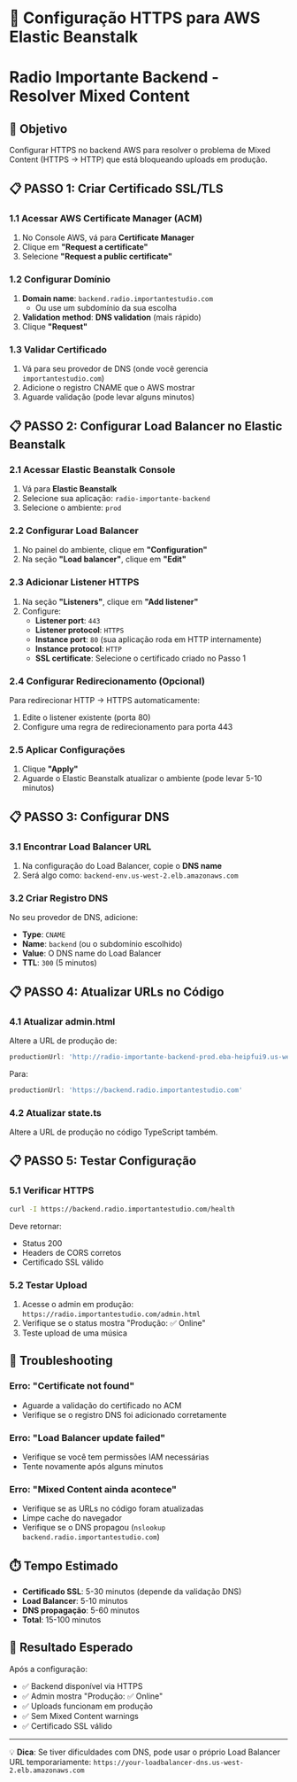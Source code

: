# 🔐 Configuração HTTPS para AWS Elastic Beanstalk
# Radio Importante Backend - Resolver Mixed Content

## 🎯 Objetivo
Configurar HTTPS no backend AWS para resolver o problema de Mixed Content (HTTPS -> HTTP) que está bloqueando uploads em produção.

## 📋 PASSO 1: Criar Certificado SSL/TLS

### 1.1 Acessar AWS Certificate Manager (ACM)
1. No Console AWS, vá para **Certificate Manager**
2. Clique em **"Request a certificate"**
3. Selecione **"Request a public certificate"**

### 1.2 Configurar Domínio
1. **Domain name**: `backend.radio.importantestudio.com`
   - Ou use um subdomínio da sua escolha
2. **Validation method**: **DNS validation** (mais rápido)
3. Clique **"Request"**

### 1.3 Validar Certificado
1. Vá para seu provedor de DNS (onde você gerencia `importantestudio.com`)
2. Adicione o registro CNAME que o AWS mostrar
3. Aguarde validação (pode levar alguns minutos)

## 📋 PASSO 2: Configurar Load Balancer no Elastic Beanstalk

### 2.1 Acessar Elastic Beanstalk Console
1. Vá para **Elastic Beanstalk**
2. Selecione sua aplicação: `radio-importante-backend`
3. Selecione o ambiente: `prod`

### 2.2 Configurar Load Balancer
1. No painel do ambiente, clique em **"Configuration"**
2. Na seção **"Load balancer"**, clique em **"Edit"**

### 2.3 Adicionar Listener HTTPS
1. Na seção **"Listeners"**, clique em **"Add listener"**
2. Configure:
   - **Listener port**: `443`
   - **Listener protocol**: `HTTPS`
   - **Instance port**: `80` (sua aplicação roda em HTTP internamente)
   - **Instance protocol**: `HTTP`
   - **SSL certificate**: Selecione o certificado criado no Passo 1

### 2.4 Configurar Redirecionamento (Opcional)
Para redirecionar HTTP -> HTTPS automaticamente:
1. Edite o listener existente (porta 80)
2. Configure uma regra de redirecionamento para porta 443

### 2.5 Aplicar Configurações
1. Clique **"Apply"**
2. Aguarde o Elastic Beanstalk atualizar o ambiente (pode levar 5-10 minutos)

## 📋 PASSO 3: Configurar DNS

### 3.1 Encontrar Load Balancer URL
1. Na configuração do Load Balancer, copie o **DNS name**
2. Será algo como: `backend-env.us-west-2.elb.amazonaws.com`

### 3.2 Criar Registro DNS
No seu provedor de DNS, adicione:
- **Type**: `CNAME`
- **Name**: `backend` (ou o subdomínio escolhido)
- **Value**: O DNS name do Load Balancer
- **TTL**: `300` (5 minutos)

## 📋 PASSO 4: Atualizar URLs no Código

### 4.1 Atualizar admin.html
Altere a URL de produção de:
```javascript
productionUrl: 'http://radio-importante-backend-prod.eba-heipfui9.us-west-2.elasticbeanstalk.com'
```

Para:
```javascript
productionUrl: 'https://backend.radio.importantestudio.com'
```

### 4.2 Atualizar state.ts
Altere a URL de produção no código TypeScript também.

## 📋 PASSO 5: Testar Configuração

### 5.1 Verificar HTTPS
```bash
curl -I https://backend.radio.importantestudio.com/health
```

Deve retornar:
- Status 200
- Headers de CORS corretos
- Certificado SSL válido

### 5.2 Testar Upload
1. Acesse o admin em produção: `https://radio.importantestudio.com/admin.html`
2. Verifique se o status mostra "Produção: ✅ Online"
3. Teste upload de uma música

## 🚨 Troubleshooting

### Erro: "Certificate not found"
- Aguarde a validação do certificado no ACM
- Verifique se o registro DNS foi adicionado corretamente

### Erro: "Load Balancer update failed"
- Verifique se você tem permissões IAM necessárias
- Tente novamente após alguns minutos

### Erro: "Mixed Content ainda acontece"
- Verifique se as URLs no código foram atualizadas
- Limpe cache do navegador
- Verifique se o DNS propagou (`nslookup backend.radio.importantestudio.com`)

## ⏱️ Tempo Estimado
- **Certificado SSL**: 5-30 minutos (depende da validação DNS)
- **Load Balancer**: 5-10 minutos
- **DNS propagação**: 5-60 minutos
- **Total**: 15-100 minutos

## 🎉 Resultado Esperado
Após a configuração:
- ✅ Backend disponível via HTTPS
- ✅ Admin mostra "Produção: ✅ Online"
- ✅ Uploads funcionam em produção
- ✅ Sem Mixed Content warnings
- ✅ Certificado SSL válido

---

💡 **Dica**: Se tiver dificuldades com DNS, pode usar o próprio Load Balancer URL temporariamente:
`https://your-loadbalancer-dns.us-west-2.elb.amazonaws.com`
